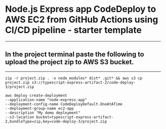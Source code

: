 # Node.js Express app CodeDeploy to AWS EC2 from GitHub Actions using CI/CD pipeline - starter template

---

## In the project terminal paste the following to upload the project zip to AWS S3 bucket.

---

```
zip -r project.zip . -x node_modules* dist* .git* && aws s3 cp project.zip s3://typescript-express-artifact-2/code-deploy-3/project.zip

aws deploy create-deployment
--application-name "node-express-app"
--deployment-config-name CodeDeployDefault.OneAtATime
--deployment-group-name ec2-app
--description "My demo deployment"
--s3-location bucket=typescript-express-artifact-2,bundleType=zip,key=code-deploy-3/project.zip
```
